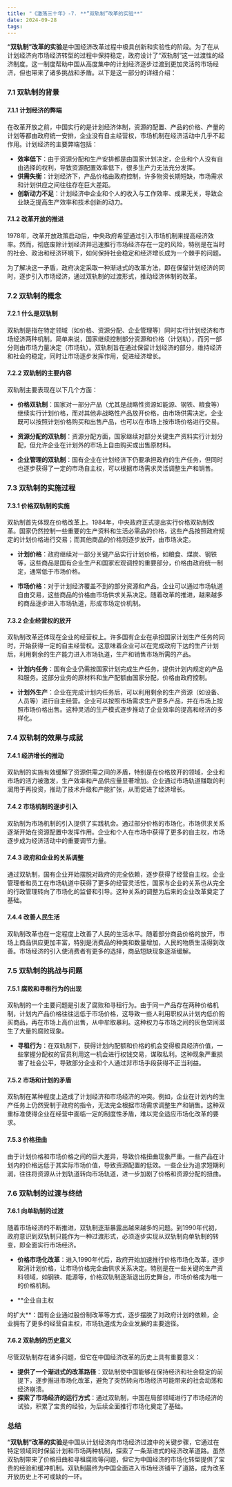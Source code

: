 ```yaml
---
title: "《激荡三十年》-7. **“双轨制”改革的实验**"
date: 2024-09-28
tags: 
---
```

**“双轨制”改革的实验**是中国经济改革过程中极具创新和实验性的阶段。为了在从计划经济向市场经济转型的过程中保持稳定，政府设计了“双轨制”这一过渡性的经济制度。这一制度帮助中国从高度集中的计划经济逐步过渡到更加灵活的市场经济，但也带来了诸多挑战和矛盾。以下是这一部分的详细介绍：

### 7.1 双轨制的背景

#### 7.1.1 计划经济的弊端
在改革开放之前，中国实行的是计划经济体制，资源的配置、产品的价格、产量的计划等都由政府统一安排，企业没有自主经营权，市场机制在经济活动中几乎不起作用。计划经济的主要弊端包括：
- **效率低下**：由于资源分配和生产安排都是由国家计划决定，企业和个人没有自由选择的权利，导致资源配置效率低下，很多生产力无法充分发挥。
- **供需失衡**：计划经济下，产品价格由政府控制，许多物资长期短缺，市场需求和计划供应之间往往存在巨大差距。
- **创新动力不足**：计划经济中企业和个人的收入与工作效率、成果无关，导致企业缺乏提高生产效率和技术创新的动力。

#### 7.1.2 改革开放的推进
1978年，改革开放政策启动后，中央政府希望通过引入市场机制来提高经济效率。然而，彻底废除计划经济并迅速推行市场经济存在一定的风险，特别是在当时的社会、政治和经济环境下，如何保持社会稳定和经济增长成为一个棘手的问题。

为了解决这一矛盾，政府决定采取一种渐进式的改革方法，即在保留计划经济的同时，逐步引入市场经济，通过双轨制的过渡形式，推动经济体制的改革。

### 7.2 双轨制的概念

#### 7.2.1 什么是双轨制
双轨制是指在特定领域（如价格、资源分配、企业管理等）同时实行计划经济和市场经济两种机制。简单来说，国家继续控制部分资源和价格（计划轨），而另一部分则由市场力量决定（市场轨）。双轨制旨在通过保留计划经济的部分，维持经济和社会的稳定，同时让市场逐步发挥作用，促进经济增长。

#### 7.2.2 双轨制的主要内容
双轨制主要表现在以下几个方面：
- **价格双轨制**：国家对一部分产品（尤其是战略性资源如能源、钢铁、粮食等）继续实行计划价格，而对其他非战略性产品放开价格，由市场供需决定。企业既可以按照计划价格购买和出售产品，也可以在市场上按市场价格进行交易。
  
- **资源分配的双轨制**：资源分配方面，国家继续对部分关键生产资料实行计划分配，但允许企业在计划外的市场上自由购买或出售原材料。

- **企业管理的双轨制**：国有企业在计划经济下仍要承担政府的生产任务，但同时也逐步获得了一定的市场自主权，可以根据市场需求灵活调整生产和销售。

### 7.3 双轨制的实施过程

#### 7.3.1 价格双轨制的实施
双轨制首先体现在价格改革上。1984年，中央政府正式提出实行价格双轨制改革。国家仍然控制一些重要的生产资料和生活必需品的价格，这些产品按照政府规定的计划价格进行交易；而其他商品的价格则逐步放开，由市场决定。

- **计划价格**：政府继续对一部分关键产品实行计划价格，如粮食、煤炭、钢铁等，这些商品是国有企业生产和国家宏观调控的重要部分，价格由政府统一制定，通常低于市场价格。
  
- **市场价格**：对于计划经济覆盖不到的部分资源和产品，企业可以通过市场轨道自由交易，这些商品的价格由市场供求关系决定。随着改革的推进，越来越多的商品逐步进入市场轨道，形成市场定价机制。

#### 7.3.2 企业经营权的放开
双轨制改革还体现在企业的经营权上。许多国有企业在承担国家计划生产任务的同时，开始获得一定的自主经营权。这意味着企业可以在完成政府下达的生产计划后，利用剩余的生产能力进入市场轨道，生产和销售市场所需的产品。

- **计划内任务**：国有企业仍需按国家计划完成生产任务，提供计划内规定的产品和服务。这部分业务的原材料和生产配额由国家分配，价格由政府控制。

- **计划外生产**：企业在完成计划内任务后，可以利用剩余的生产资源（如设备、人员等）进行自主经营。企业可以按照市场需求生产更多产品，并在市场上按照市场价格出售。这种灵活的生产模式逐步推动了企业效率的提高和经济的多样化。

### 7.4 双轨制的效果与成就

#### 7.4.1 经济增长的推动
双轨制的实施有效缓解了资源供需之间的矛盾，特别是在价格放开的领域，企业和市场的活力被激发，生产效率和产品供应量显著增加。企业通过市场轨道赚取的利润用于再投资，推动了技术升级和产能扩张，从而促进了经济增长。

#### 7.4.2 市场机制的逐步引入
双轨制为市场机制的引入提供了实践机会。通过部分价格的市场化，市场供求关系逐渐开始在资源配置中发挥作用。企业和个人在市场中获得了更多的自主权，市场逐步成为经济活动中的重要调节力量。

#### 7.4.3 政府和企业的关系调整
通过双轨制，国有企业开始摆脱对政府的完全依赖，逐步获得了经营自主权。企业管理者和员工在市场轨道中获得了更多的经营灵活性，国家与企业的关系也从完全的行政管理转向了市场化的监督和引导。这种关系的调整为后来的企业改革奠定了基础。

#### 7.4.4 改善人民生活
双轨制改革也在一定程度上改善了人民的生活水平。随着部分商品价格的放开，市场上商品供应更加丰富，特别是消费品的种类和数量增加，人民的物质生活得到改善。市场经济的引入使消费者有更多的选择，商品短缺现象逐渐缓解。

### 7.5 双轨制的挑战与问题

#### 7.5.1 腐败和寻租行为的出现
双轨制的一个主要问题是引发了腐败和寻租行为。由于同一产品存在两种价格机制，计划内产品价格往往远低于市场价格，这导致一些人利用职权从计划内低价购买商品，再在市场上高价出售，从中牟取暴利。这种权力与市场之间的灰色空间滋生了大量的腐败现象。

- **寻租行为**：在双轨制下，获得计划内配额和价格的机会变得极具经济价值，一些掌握分配权的官员利用这一机会进行权钱交易，谋取私利。这种现象严重损害了社会公平，导致部分企业和个人通过非市场手段获得不正当利益。

#### 7.5.2 市场和计划的矛盾
双轨制在某种程度上造成了计划经济和市场经济的冲突。例如，企业在计划内的生产任务上仍然受制于政府的指令，无法完全根据市场需求调整生产和销售。这种双重标准使得企业在经营中面临一定的制度性矛盾，难以完全适应市场化改革的要求。

#### 7.5.3 价格扭曲
由于计划价格和市场价格之间的巨大差异，导致价格扭曲现象严重。一些产品在计划内的价格远低于其实际市场价值，导致资源配置的低效。一些企业为追求短期利润，往往将资源从计划轨道转向市场轨道，进一步加剧了价格和资源分配的扭曲。

### 7.6 双轨制的过渡与终结

#### 7.6.1 向单轨制的过渡
随着市场经济的不断推进，双轨制逐渐暴露出越来越多的问题。到1990年代初，政府意识到双轨制只能作为一种过渡形式，必须逐步实现从双轨制向单轨制的转变，即全面实行市场经济。

- **价格市场化改革**：进入1990年代后，政府开始加速推行价格市场化改革，逐步取消计划价格，让市场价格完全由供求关系决定。特别是在一些关键的生产资料领域，如钢铁、能源等，价格双轨制逐渐退出历史舞台，市场价格成为唯一的价格机制。

- **企业自主权

的扩大**：国有企业通过股份制改革等方式，逐步摆脱了对政府计划的依赖，企业拥有了更多的经营自主权，市场轨道成为企业发展的主要途径。

#### 7.6.2 双轨制的历史意义
尽管双轨制存在诸多问题，但它在中国经济改革的历史上具有重要意义：
- **提供了一个渐进式的改革路径**：双轨制使中国能够在保持经济和社会稳定的前提下，逐步推进市场化改革，避免了突然转向市场经济可能带来的社会动荡和经济崩溃。
- **探索了市场经济的运行方式**：通过双轨制，中国在局部领域进行了市场经济的试验，积累了宝贵的经验，为后续全面推行市场化奠定了基础。

### 总结
**“双轨制”改革的实验**是中国从计划经济向市场经济过渡中的关键步骤，它通过在特定领域同时保留计划和市场两种机制，探索了一条渐进式的经济改革道路。虽然双轨制带来了价格扭曲和寻租腐败等问题，但它为中国经济的市场化转型提供了宝贵的经验和缓冲机制。双轨制最终为中国全面进入市场经济铺平了道路，成为改革开放历史上不可或缺的一环。